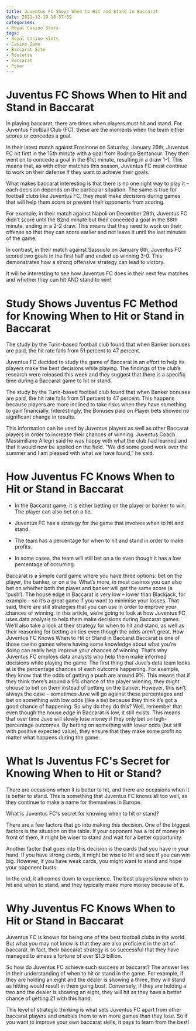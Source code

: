 ```yaml
---
title: Juventus FC Shows When to Hit and Stand in Baccarat
date: 2022-12-19 18:37:59
categories:
- Royal Casino Slots
tags:
- Royal Casino Slots
- Casino Game
- Baccarat Site
- Roulette
- Baccarat
- Poker
---
```



#  Juventus FC Shows When to Hit and Stand in Baccarat

In playing baccarat, there are times when players must hit and stand. For Juventus Football Club (FC), these are the moments when the team either scores or concedes a goal.

In their latest match against Frosinone on Saturday, January 26th, Juventus FC hit first in the 15th minute with a goal from Rodrigo Bentancur. They then went on to concede a goal in the 61st minute, resulting in a draw 1-1. This means that, as with other matches this season, Juventus FC must continue to work on their defense if they want to achieve their goals.

What makes baccarat interesting is that there is no one right way to play it – each decision depends on the particular situation. The same is true for football clubs like Juventus FC; they must make decisions during games that will help them score or prevent their opponents from scoring.

For example, in their match against Napoli on December 29th, Juventus FC didn’t score until the 82nd minute but then conceded a goal in the 88th minute, ending in a 2-2 draw. This means that they need to work on their offense so that they can score earlier and not leave it until the last minutes of the game.

In contrast, in their match against Sassuolo on January 6th, Juventus FC scored two goals in the first half and ended up winning 3-0. This demonstrates how a strong offensive strategy can lead to victory.

It will be interesting to see how Juventus FC does in their next few matches and whether they can hit AND stand to win!

#  Study Shows Juventus FC Method for Knowing When to Hit or Stand in Baccarat

The study by the Turin-based football club found that when Banker bonuses are paid, the hit rate falls from 51 percent to 47 percent.

Juventus FC decided to study the game of Baccarat in an effort to help its players make the best decisions while playing. The findings of the club’s research were released this week and they suggest that there is a specific time during a Baccarat game to hit or stand.

The study by the Turin-based football club found that when Banker bonuses are paid, the hit rate falls from 51 percent to 47 percent. This happens because players are more inclined to take risks when they have something to gain financially. Interestingly, the Bonuses paid on Player bets showed no significant change in results.

This information can be used by Juventus players as well as other Baccarat players in order to increase their chances of winning. Juventus Coach Massimiliano Allegri said he was happy with what the club had learned and that it would now be applied on the field. “We did some good work over the summer and I am pleased with what we have found,” he said.

#  How Juventus FC Knows When to Hit or Stand in Baccarat

* In the Baccarat game, it is either betting on the player or banker to win. The player can also bet on a tie.

* Juventus FC has a strategy for the game that involves when to hit and stand.

* The team has a percentage for when to hit and stand in order to make profits.

* In some cases, the team will still bet on a tie even though it has a low percentage of occurring. 

Baccarat is a simple card game where you have three options: bet on the player, the banker, or on a tie. What’s more, in most casinos you can also bet on whether both the player and banker will get the same score (a ‘push’).
The house edge in Baccarat is very low – lower than Blackjack, for example – so it’s a great game if you want to minimise your losses. That said, there are still strategies that you can use in order to improve your chances of winning.
In this article, we’re going to look at how Juventus FC uses data analysis to help them make decisions during Baccarat games. We’ll also take a look at their strategy for when to hit and stand, as well as their reasoning for betting on ties even though the odds aren’t great.
How Juventus FC Knows When to Hit or Stand in Baccarat 
Baccarat is one of those casino games where having some knowledge about what you’re doing can really help improve your chances of winning. That’s why Juventus FC employs data analysts who help them make informed decisions while playing the game. 
The first thing that Juve’s data team looks at is the percentage chances of each outcome happening. For example, they know that the odds of getting a push are around 9%. This means that if they think there’s around a 9% chance of the player winning, they might choose to bet on them instead of betting on the banker. 
However, this isn’t always the case – sometimes Juve will go against these percentages and bet on something with low odds (like a tie) because they think it’s got a good chance of happening.  So why do they do this?  Well, remember that even though the house edge in Baccarat is low, it still exists. This means that over time Juve will slowly lose money if they only bet on high-percentage outcomes. By betting on something with lower odds (but still with positive expected value), they ensure that they make some profit no matter what happens during the game.

#  What Is Juventus FC's Secret for Knowing When to Hit or Stand?

There are occasions when it is better to hit, and there are occasions when it is better to stand. This is something that Juventus FC knows all too well, as they continue to make a name for themselves in Europe.

What is Juventus FC's secret for knowing when to hit or stand?

There are a few factors that go into making this decision. One of the biggest factors is the situation on the table. If your opponent has a lot of money in front of them, it might be wiser to stand and wait for a better opportunity.

Another factor that goes into this decision is the cards that you have in your hand. If you have strong cards, it might be wise to hit and see if you can win big. However, if you have weak cards, you might want to stand and hope your opponent busts.

In the end, it all comes down to experience. The best players know when to hit and when to stand, and they typically make more money because of it.

#  Why Juventus FC Knows When to Hit or Stand in Baccarat

Juventus FC is known for being one of the best football clubs in the world. But what you may not know is that they are also proficient in the art of baccarat. In fact, their baccarat strategy is so successful that they have managed to amass a fortune of over $1.3 billion.

So how do Juventus FC achieve such success at baccarat? The answer lies in their understanding of when to hit or stand in the game. For example, if they are holding an eight and the dealer is showing a three, they will stand as hitting would result in them going bust. Conversely, if they are holding a two and the dealer is showing an eight, they will hit as they have a better chance of getting 21 with this hand.

This level of strategic thinking is what sets Juventus FC apart from other baccarat players and enables them to win more games than they lose. So if you want to improve your own baccarat skills, it pays to learn from the best!
